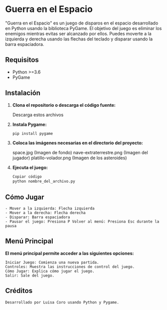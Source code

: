 # Guerra en el Espacio

"Guerra en el Espacio" es un juego de disparos en el espacio desarrollado en Python usando la biblioteca PyGame. El objetivo del juego es eliminar los enemigos mientras evitas ser alcanzado por ellos. Puedes moverte a la izquierda y derecha usando las flechas del teclado y disparar usando la barra espaciadora.

## Requisitos

- Python >=3.6
- PyGame

## Instalación

1. **Clona el repositorio o descarga el código fuente:**

   Descarga estos archivos

2. **Instala Pygame:**
    
    ```bash
    pip install pygame

3. **Coloca las imágenes necesarias en el directorio del proyecto:**

    space.jpg (Imagen de fondo)
    nave-extraterrestre.png (Imagen del jugador)
    platillo-volador.png (Imagen de los asteroides)

4. **Ejecuta el juego:**

    ```bash
    Copiar código
    python nombre_del_archivo.py

## Cómo Jugar
    - Mover a la izquierda: Flecha izquierda
    - Mover a la derecha: Flecha derecha
    - Disparar: Barra espaciadora
    - Pausar el juego: Presiona P Volver al menú: Presiona Esc durante la pausa

## Menú Principal
**El menú principal permite acceder a las siguientes opciones:**

    Iniciar Juego: Comienza una nueva partida.
    Controles: Muestra las instrucciones de control del juego.
    Cómo Jugar: Explica cómo jugar el juego.
    Salir: Sale del juego.
## Créditos
    Desarrollado por Luisa Coro usando Python y Pygame.
